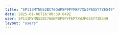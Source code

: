 ```yaml
---
title: "SP113MYNN52BC76GWP8P9PYFEP7XWJP6S5Y7ZE549"
date: 2025-01-06T16:00:39.049Z
user: SP113MYNN52BC76GWP8P9PYFEP7XWJP6S5Y7ZE549
layout: "users"
---
```

    